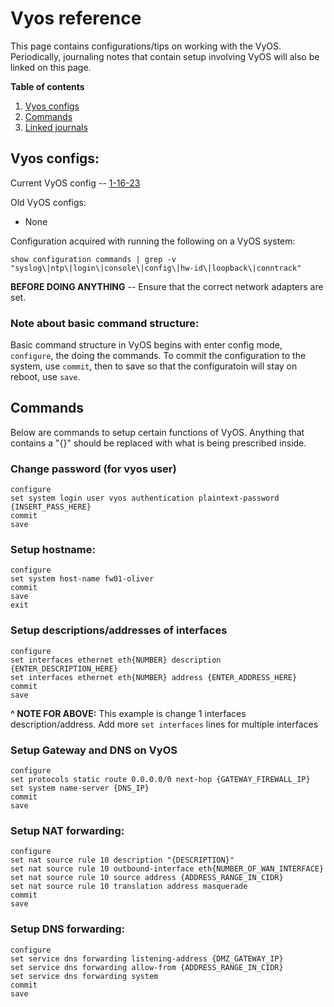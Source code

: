 # Vyos reference
This page contains configurations/tips on working with the VyOS. Periodically, journaling notes that contain setup involving VyOS will also be linked on this page.

**Table of contents**
1. [Vyos configs](#vyos-configs)
2. [Commands](#commands)
3. [Linked journals](#linked-journals)

## Vyos configs:
Current VyOS config -- [1-16-23](https://github.com/Oliver-Mustoe/Oliver-Mustoe-Tech-Journal/blob/main/tech_journal_backups/SEC-350/Vyos_configs/1-16-23.md)

Old VyOS configs:
- None

Configuration acquired with running the following on a VyOS system:
```
show configuration commands | grep -v "syslog\|ntp\|login\|console\|config\|hw-id\|loopback\|conntrack"
```


**BEFORE DOING ANYTHING** -- Ensure that the correct network adapters are set.

### Note about basic command structure:
Basic command structure in VyOS begins with enter config mode, ``configure``, the doing the commands. To commit the configuration to the system, use `commit`, then to save so that the configuratoin will stay on reboot, use `save`.


## Commands
Below are commands to setup certain functions of VyOS. Anything that contains a "{}" should be replaced with what is being prescribed inside.

### Change password (for vyos user)
```
configure
set system login user vyos authentication plaintext-password {INSERT_PASS_HERE}
commit 
save
```

### Setup hostname:
```
configure  
set system host-name fw01-oliver  
commit  
save  
exit
```

### Setup descriptions/addresses of interfaces
```
configure
set interfaces ethernet eth{NUMBER} description {ENTER_DESCRIPTION_HERE}
set interfaces ethernet eth{NUMBER} address {ENTER_ADDRESS_HERE}
commit
save
```
**^ NOTE FOR ABOVE:** This example is change 1 interfaces description/address. Add more `set interfaces` lines for multiple interfaces

### Setup Gateway and DNS on VyOS
```
configure  
set protocols static route 0.0.0.0/0 next-hop {GATEWAY_FIREWALL_IP}
set system name-server {DNS_IP}
commit  
save
```

### Setup NAT forwarding:
```
configure
set nat source rule 10 description "{DESCRIPTION}"
set nat source rule 10 outbound-interface eth{NUMBER_OF_WAN_INTERFACE}
set nat source rule 10 source address {ADDRESS_RANGE_IN_CIDR}
set nat source rule 10 translation address masquerade
commit
save
```

### Setup DNS forwarding:
```
configure  
set service dns forwarding listening-address {DMZ_GATEWAY_IP} 
set service dns forwarding allow-from {ADDRESS_RANGE_IN_CIDR}  
set service dns forwarding system  
commit  
save
```

